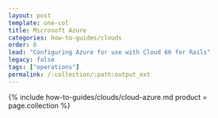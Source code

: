 ```yaml
---
layout: post
template: one-col
title: Microsoft Azure
categories: how-to-guides/clouds
order: 6
lead: "Configuring Azure for use with Cloud 66 for Rails"
legacy: false
tags: ["operations"]
permalink: /:collection/:path:output_ext
---
```



{% include how-to-guides/clouds/cloud-azure.md  product = page.collection %}
